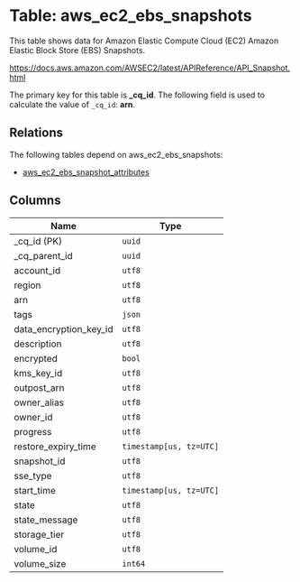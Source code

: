 # Table: aws_ec2_ebs_snapshots

This table shows data for Amazon Elastic Compute Cloud (EC2) Amazon Elastic Block Store (EBS) Snapshots.

https://docs.aws.amazon.com/AWSEC2/latest/APIReference/API_Snapshot.html

The primary key for this table is **_cq_id**.
The following field is used to calculate the value of `_cq_id`: **arn**.
## Relations

The following tables depend on aws_ec2_ebs_snapshots:
  - [aws_ec2_ebs_snapshot_attributes](aws_ec2_ebs_snapshot_attributes.md)

## Columns

| Name          | Type          |
| ------------- | ------------- |
|_cq_id (PK)|`uuid`|
|_cq_parent_id|`uuid`|
|account_id|`utf8`|
|region|`utf8`|
|arn|`utf8`|
|tags|`json`|
|data_encryption_key_id|`utf8`|
|description|`utf8`|
|encrypted|`bool`|
|kms_key_id|`utf8`|
|outpost_arn|`utf8`|
|owner_alias|`utf8`|
|owner_id|`utf8`|
|progress|`utf8`|
|restore_expiry_time|`timestamp[us, tz=UTC]`|
|snapshot_id|`utf8`|
|sse_type|`utf8`|
|start_time|`timestamp[us, tz=UTC]`|
|state|`utf8`|
|state_message|`utf8`|
|storage_tier|`utf8`|
|volume_id|`utf8`|
|volume_size|`int64`|